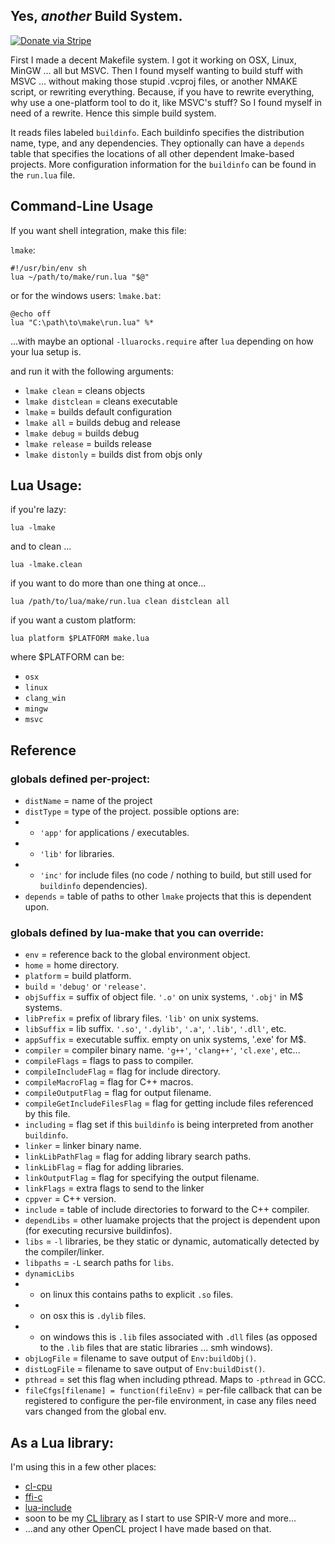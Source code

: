 ## Yes, *another* Build System.

[![Donate via Stripe](https://img.shields.io/badge/Donate-Stripe-green.svg)](https://buy.stripe.com/00gbJZ0OdcNs9zi288)<br>

First I made a decent Makefile system.
I got it working on OSX, Linux, MinGW ... all but MSVC.
Then I found myself wanting to build stuff with MSVC ... without making those stupid .vcproj files, or another NMAKE script, or rewriting everything.
Because, if you have to rewrite everything, why use a one-platform tool to do it, like MSVC's stuff?
So I found myself in need of a rewrite.
Hence this simple build system.

It reads files labeled `buildinfo`.
Each buildinfo specifies the distribution name, type, and any dependencies.
They optionally can have a `depends` table that specifies the locations of all other dependent lmake-based projects.
More configuration information for the `buildinfo` can be found in the `run.lua` file.

## Command-Line Usage

If you want shell integration, make this file:

`lmake`:
```
#!/usr/bin/env sh
lua ~/path/to/make/run.lua "$@"
```
or for the windows users: `lmake.bat`:
```
@echo off
lua "C:\path\to\make\run.lua" %*
```
...with maybe an optional `-lluarocks.require` after `lua` depending on how your lua setup is.

and run it with the following arguments:
- `lmake clean` = cleans objects
- `lmake distclean` = cleans executable
- `lmake` = builds default configuration
- `lmake all` = builds debug and release
- `lmake debug` = builds debug
- `lmake release` = builds release
- `lmake distonly` = builds dist from objs only

## Lua Usage:

if you're lazy:
```
lua -lmake
```

and to clean ...
```
lua -lmake.clean
```

if you want to do more than one thing at once...
```
lua /path/to/lua/make/run.lua clean distclean all
```


if you want a custom platform:
```
lua platform $PLATFORM make.lua
```

where $PLATFORM can be:
- `osx`
- `linux`
- `clang_win`
- `mingw`
- `msvc`

## Reference

### globals defined per-project:
- `distName` = name of the project
- `distType` = type of the project. possible options are:
- - `'app'` for applications / executables.
- - `'lib'` for libraries.
- - `'inc'` for include files (no code / nothing to build, but still used for `buildinfo` dependencies).
- `depends` = table of paths to other `lmake` projects that this is dependent upon.

### globals defined by lua-make that you can override:
- `env` = reference back to the global environment object.
- `home` = home directory.
- `platform` = build platform.
- `build` = `'debug'` or `'release'`.
- `objSuffix` = suffix of object file.  `'.o'` on unix systems, `'.obj'` in M$ systems.
- `libPrefix` = prefix of library files.  `'lib'` on unix systems.
- `libSuffix` = lib suffix. `'.so'`, `'.dylib'`, `'.a'`, `'.lib'`, `'.dll'`, etc.
- `appSuffix` = executable suffix.  empty on unix systems, '.exe' for M$.
- `compiler` = compiler binary name.  `'g++'`, `'clang++'`, `'cl.exe'`, etc...
- `compileFlags` = flags to pass to compiler.
- `compileIncludeFlag` = flag for include directory.
- `compileMacroFlag` = flag for C++ macros.
- `compileOutputFlag` = flag for output filename.
- `compileGetIncludeFilesFlag` = flag for getting include files referenced by this file.
- `including` = flag set if this `buildinfo` is being interpreted from another `buildinfo`.
- `linker` = linker binary name.
- `linkLibPathFlag` = flag for adding library search paths.
- `linkLibFlag` = flag for adding libraries.
- `linkOutputFlag` = flag for specifying the output filename.
- `linkFlags` = extra flags to send to the linker
- `cppver` = C++ version.
- `include` = table of include directories to forward to the C++ compiler.
- `dependLibs` = other luamake projects that the project is dependent upon (for executing recursive buildinfos).
- `libs` = `-l` libraries, be they static or dynamic, automatically detected by the compiler/linker.
- `libpaths` = `-L` search paths for `libs`.
- `dynamicLibs`
- - on linux this contains paths to explicit `.so` files.
- - on osx this is `.dylib` files.
- - on windows this is `.lib` files associated with `.dll` files (as opposed to the `.lib` files that are static libraries ... smh windows).
- `objLogFile` = filename to save output of `Env:buildObj()`.
- `distLogFile` = filename to save output of `Env:buildDist()`.
- `pthread` = set this flag when including pthread.  Maps to `-pthread` in GCC.
- `fileCfgs[filename] = function(fileEnv)` = per-file callback that can be registered to configure the per-file environment, in case any files need vars changed from the global env.

## As a Lua library:

I'm using this in a few other places:
- [cl-cpu](https://github.com/thenumbernine/cl-cpu-lua)
- [ffi-c](https://github.com/thenumbernine/lua-ffi-c)
- [lua-include](https://github.com/thenumbernine/include-lua)
- soon to be my [CL library](https://github.com/thenumbernine/lua-opencl) as I start to use SPIR-V more and more...
- ...and any other OpenCL project I have made based on that.
